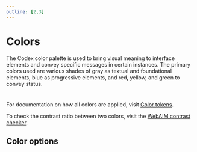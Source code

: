```yaml
---
outline: [2,3]
---
```


<script setup>
import CdxDocsColorLists from '../../src/components/color-lists/ColorLists.vue';
</script>

# Colors

The Codex color palette is used to bring visual meaning to interface elements and convey specific
messages in certain instances. The primary colors used are various shades of gray as textual and
foundational elements, blue as progressive elements, and red, yellow, and green to convey status.

<div class="cdx-docs-primary-colors">
	<div class="cdx-docs-primary-colors__medium-gray"></div>
	<div class="cdx-docs-primary-colors__light-gray"></div>
	<div class="cdx-docs-primary-colors__lightest-gray"></div>
	<div class="cdx-docs-primary-colors__darkest-gray"></div>
	<div class="cdx-docs-primary-colors__blue"></div>
	<div class="cdx-docs-primary-colors__red"></div>
	<div class="cdx-docs-primary-colors__yellow"></div>
	<div class="cdx-docs-primary-colors__green"></div>
</div>

For documentation on how all colors are applied, visit [Color tokens](../design-tokens/color.md).

To check the contrast ratio between two colors, visit the [WebAIM contrast checker](https://webaim.org/resources/contrastchecker/).

## Color options

<cdx-docs-color-lists />

<style lang="less">
@import ( reference ) '@wikimedia/codex-design-tokens/theme-wikimedia-ui.less';

.cdx-docs-primary-colors {
	display: grid;
	grid-template-columns: repeat( 12, 1fr );
	grid-template-rows: repeat( 6, 1fr );
	grid-gap: 2px;

	// We want the grid to be 1/3rd as tall as it is wide. This hidden grid item will span 4
	// columns, or 1/3rd the width of the grid, then has a padding-bottom of 100% to make it the
	// height of 1/3rd of the grid. This will force the entire visible grid to be the right height.
	&::before {
		content: '';
		// Span 1/3rd the width of the grid.
		grid-column: 1 / span 4;
		// Span the full height of the grid.
		grid-row: 1 / span 6;
		width: 0;
		// Make the "height" of this item equal to 4 columns, the column-span of this item.
		padding-bottom: @size-full;
	}

	&__medium-gray {
		background-color: @color-subtle;
		grid-column: 1 / span 2;
		grid-row: 1 / span 3;
	}

	&__light-gray {
		background-color: @border-color-base;
		grid-column: 3;
		grid-row: 1 / span 3;
	}

	&__lightest-gray {
		background-color: @border-color-muted;
		grid-column: 4;
		grid-row: 1 / span 3;
	}

	&__darkest-gray {
		background-color: @color-base;
		grid-column: 1 / span 4;
		grid-row: 4 / span 3;
	}

	&__blue {
		background-color: @background-color-progressive;
		grid-column: 5 / span 4;
		grid-row: 1 / span 6;
	}

	&__red {
		background-color: @color-icon-error;
		grid-column: 9 / span 4;
		grid-row: 1 / span 2;
	}

	&__yellow {
		background-color: @color-icon-warning;
		grid-column: 9 / span 4;
		grid-row: 3 / span 2;
	}

	&__green {
		background-color: @color-icon-success;
		grid-column: 9 / span 4;
		grid-row: 5 / span 2;
	}
}
</style>
